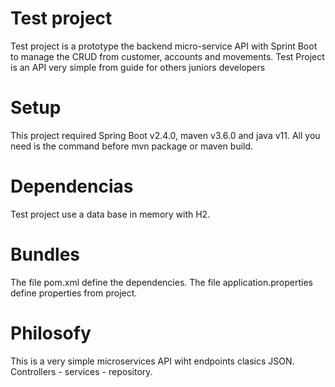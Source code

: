 # Test project
Test project is a prototype the backend micro-service API with Sprint Boot to manage the CRUD from customer, accounts and movements. Test Project is an API very simple from guide for others juniors developers


# Setup
This project required Spring Boot v2.4.0, maven v3.6.0 and java v11. All you need is the command  before mvn package or maven build.


# Dependencias
Test project use a data base in memory with H2.


# Bundles
The file pom.xml define the dependencies. The file application.properties define properties from project.


# Philosofy
This is a very simple microservices API wiht endpoints clasics JSON. Controllers - services - repository.
